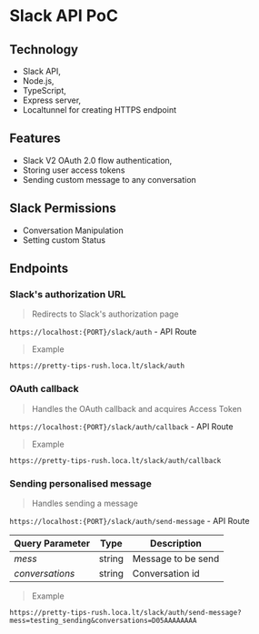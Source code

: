 # Slack API PoC

## Technology

- Slack API,
- Node.js,
- TypeScript,
- Express server,
- Localtunnel for creating HTTPS endpoint

## Features

- Slack V2 OAuth 2.0 flow authentication,
- Storing user access tokens
- Sending custom message to any conversation

## Slack Permissions

- Conversation Manipulation
- Setting custom Status

## Endpoints

### Slack's authorization URL

> Redirects to Slack's authorization page

`https://localhost:{PORT}/slack/auth` - API Route

> Example

`https://pretty-tips-rush.loca.lt/slack/auth`

### OAuth callback

> Handles the OAuth callback and acquires Access Token

`https://localhost:{PORT}/slack/auth/callback` - API Route

> Example

`https://pretty-tips-rush.loca.lt/slack/auth/callback`

### Sending personalised message

> Handles sending a message

`https://localhost:{PORT}/slack/auth/send-message` - API Route

| Query Parameter | Type   | Description        |
| --------------- | ------ | ------------------ |
| *mess*          | string | Message to be send |
| *conversations* | string | Conversation id    |

> Example

`https://pretty-tips-rush.loca.lt/slack/auth/send-message?mess=testing_sending&conversations=D05AAAAAAAA`
